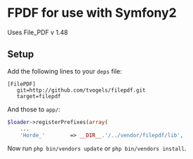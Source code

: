 FPDF for use with Symfony2
==============================

Uses File_PDF v 1.48

Setup
-----

Add the following lines to your `deps` file:

	[FilePDF]
	   git=http://github.com/tvogels/filepdf.git
	   target=filepdf

And those to `app/`:

```php
$loader->registerPrefixes(array(
    ...
    'Horde_'        => __DIR__.'/../vendor/filepdf/lib',
```

Now run `php bin/vendors update` or `php bin/vendors install`.
